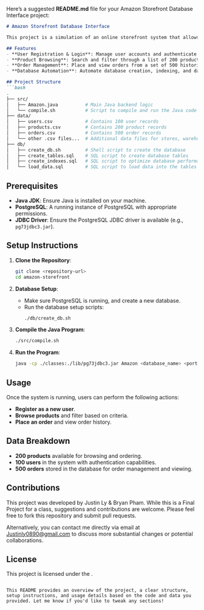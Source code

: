 Here’s a suggested **README.md** file for your Amazon Storefront Database Interface project:

```markdown
# Amazon Storefront Database Interface

This project is a simulation of an online storefront system that allows users to browse products, place orders, and manage store operations. The backend is built using **Java** and **PostgreSQL**, with **JDBC** used for database connectivity.

## Features
- **User Registration & Login**: Manage user accounts and authenticate users.
- **Product Browsing**: Search and filter through a list of 200 products.
- **Order Management**: Place and view orders from a set of 500 historical orders.
- **Database Automation**: Automate database creation, indexing, and data population with shell and SQL scripts.

## Project Structure
```bash
.
├── src/
│   ├── Amazon.java          # Main Java backend logic
│   └── compile.sh           # Script to compile and run the Java code
├── data/
│   ├── users.csv            # Contains 100 user records
│   ├── products.csv         # Contains 200 product records
│   ├── orders.csv           # Contains 500 order records
│   └── other .csv files...  # Additional data files for stores, warehouses, etc.
├── db/
│   ├── create_db.sh         # Shell script to create the database
│   ├── create_tables.sql    # SQL script to create database tables
│   ├── create_indexes.sql   # SQL script to optimize database performance
│   └── load_data.sql        # SQL script to load data into the tables
```

## Prerequisites
- **Java JDK**: Ensure Java is installed on your machine.
- **PostgreSQL**: A running instance of PostgreSQL with appropriate permissions.
- **JDBC Driver**: Ensure the PostgreSQL JDBC driver is available (e.g., `pg73jdbc3.jar`).

## Setup Instructions

1. **Clone the Repository**:
    ```bash
    git clone <repository-url>
    cd amazon-storefront
    ```

2. **Database Setup**:
    - Make sure PostgreSQL is running, and create a new database.
    - Run the database setup scripts:
      ```bash
      ./db/create_db.sh
      ```

3. **Compile the Java Program**:
    ```bash
    ./src/compile.sh
    ```

4. **Run the Program**:
    ```bash
    java -cp ./classes:./lib/pg73jdbc3.jar Amazon <database_name> <port> <username>
    ```

## Usage
Once the system is running, users can perform the following actions:
- **Register as a new user**.
- **Browse products** and filter based on criteria.
- **Place an order** and view order history.

## Data Breakdown
- **200 products** available for browsing and ordering.
- **100 users** in the system with authentication capabilities.
- **500 orders** stored in the database for order management and viewing.

## Contributions
This project was developed by Justin Ly & Bryan Pham. While this is a Final Project for a class, suggestions and contributions are welcome. Please feel free to fork this repository and submit pull requests.

Alternatively, you can contact me directly via email at Justinly0890@gmail.com to discuss more substantial changes or potential collaborations.

## License
This project is licensed under the .
```

This README provides an overview of the project, a clear structure, setup instructions, and usage details based on the code and data you provided. Let me know if you'd like to tweak any sections!
